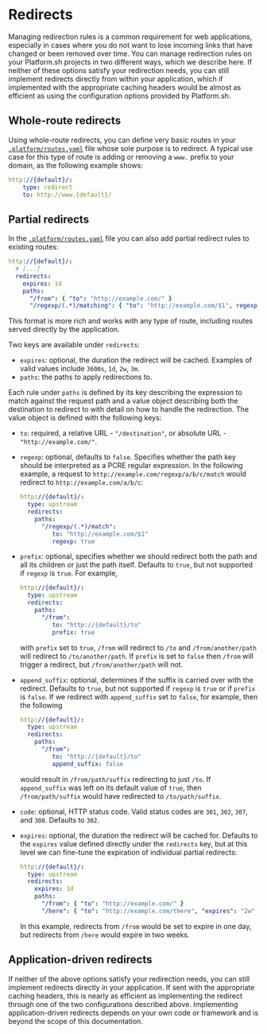 # Redirects

Managing redirection rules is a common requirement for web applications,
especially in cases where you do not want to lose incoming links that have
changed or been removed over time. You can manage redirection rules on your
Platform.sh projects in two different ways, which we describe here. If neither
of these options satisfy your redirection needs, you can still implement redirects
directly from within your application, which if implemented with the appropriate caching headers
would be almost as efficient as using the configuration options provided by Platform.sh.

## Whole-route redirects

Using whole-route redirects, you can define very basic routes in your [`.platform/routes.yaml`](/configuration/routes.md)
file whose sole purpose is to redirect. A typical use case for this type of route is adding or removing a `www.`
prefix to your domain, as the following example shows:

```yaml
http://{default}/:
    type: redirect
    to: http://www.{default}/
```

## Partial redirects

In the [`.platform/routes.yaml`](routes-yaml.html) file you can also add partial redirect rules
to existing routes:

```yaml
http://{default}/:
  # [...]
  redirects:
    expires: 1d
    paths:
      "/from": { "to": "http://example.com/" }
      "/regexp/(.*)/matching": { "to": "http://example.com/$1", regexp: true }
```

This format is more rich and works with any type of route, including routes served directly by the application.

Two keys are available under `redirects`:

 * `expires`: optional, the duration the redirect will be cached. Examples of valid values include `3600s`, `1d`, `2w`, `3m`.
 * `paths`: the paths to apply redirections to.

Each rule under `paths` is defined by its key describing the expression to match against the
request path and a value object describing both the destination to redirect to with
detail on how to handle the redirection. The value object is defined with the following
keys:

 * `to`: required, a relative URL - `"/destination"`, or absolute URL - `"http://example.com/"`.
 * `regexp`: optional, defaults to `false`. Specifies whether the path key should be interpreted as
   a PCRE regular expression. In the following example, a request to `http://example.com/regexp/a/b/c/match`
   would redirect to `http://example.com/a/b/c`:

   ```yaml
   http://{default}/:
     type: upstream
     redirects:
       paths:
         "/regexp/(.*)/match":
            to: "http://example.com/$1"
            regexp: true
   ```

 * `prefix`: optional, specifies whether we should redirect both the path and all its children or just the path itself. Defaults to `true`, but not supported if `regexp` is `true`. For example,

   ```yaml
   http://{default}/:
     type: upstream
     redirects:
       paths:
         "/from":
            to: "http://{default}/to"
            prefix: true
   ```
   with `prefix` set to `true`, `/from` will redirect to `/to` and `/from/another/path` will redirect to `/to/another/path`.
   If `prefix` is set to `false` then `/from` will trigger a redirect, but `/from/another/path` will not.

 * `append_suffix`: optional, determines if the suffix is carried over with the redirect. Defaults to `true`, but not supported if `regexp` is `true` or if `prefix` is `false`.
   If we redirect with `append_suffix` set to `false`, for example, then the following

   ```yaml
   http://{default}/:
     type: upstream
     redirects:
       paths:
         "/from":
            to: "http://{default}/to"
            append_suffix: false
   ```
   would result in `/from/path/suffix` redirecting to just `/to`. If `append_suffix` was left on its default value of `true`, then `/from/path/suffix` would have redirected to `/to/path/suffix`.

 * `code`: optional, HTTP status code. Valid status codes are `301`, `302`, `307`, and `308`. Defaults to `302`.
 * `expires`: optional, the duration the redirect will be cached for. Defaults to the `expires` value defined directly under the `redirects` key, but at this level we can fine-tune the expiration of individual partial redirects:

   ```yaml
   http://{default}/:
     type: upstream
     redirects:
       expires: 1d
       paths:
         "/from": { "to": "http://example.com/" }
         "/here": { "to": "http://example.com/there", "expires": "2w" }
   ```
   In this example, redirects from `/from` would be set to expire in one day, but redirects from `/here` would
   expire in two weeks.


## Application-driven redirects

If neither of the above options satisfy your redirection needs, you can still
implement redirects directly in your application. If sent with the appropriate
caching headers, this is nearly as efficient as implementing the redirect through
one of the two configurations described above. Implementing application-driven
redirects depends on your own code or framework and is beyond the scope of this
documentation.

